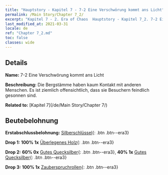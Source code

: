 ```yaml
---
title: "Hauptstory - Kapitel 7 - 7-2 Eine Verschwörung kommt ans Licht"
permalink: /Main Story/Chapter 7_2/
excerpt: "Kapitel 7 - 2. Era of Chaos  Hauptstory - Kapitel 7_2. 7-2 Eine Verschwörung kommt ans Licht"
last_modified_at: 2021-03-31
locale: de
ref: "Chapter 7_2.md"
toc: false
classes: wide
---
```


## Details

 **Name:** 7-2 Eine Verschwörung kommt ans Licht

 **Beschreibung:** Die Bergstämme haben kaum Kontakt mit anderen Menschen. Es ist ziemlich offensichtlich, dass sie Besuchern feindlich gesonnen sind.

 **Related to:** [Kapitel 7](/de/Main Story/Chapter 7/)

## Beutebelohnung

 **Erstabschlussbelohnung:** [Silberschlüssel](/de/Items/con_693/){: .btn .btn--era3}

 **Drop 1:** **100% 1x** [Überlegenes Holz](/de/Items/mat_20/){: .btn .btn--era3}

 **Drop 2:** **60% 0x** [Gutes Quecksilber](/de/Items/mat_14/){: .btn .btn--era3}, **40% 1x** [Gutes Quecksilber](/de/Items/mat_14/){: .btn .btn--era3}

 **Drop 3:** **100% 1x** [Zauberspruchrollen](/de/Items/con_694/){: .btn .btn--era3}


